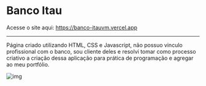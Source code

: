# Banco Itau
Acesse o site aqui: https://banco-itauvm.vercel.app
******
Página criado utilizando HTML, CSS e Javascript, não possuo vinculo profissional com o banco, sou  cliente deles e resolvi tomar como processo criativo a criação dessa aplicação para prática de programação e agregar ao meu portfólio.

![img](https://github.com/DanielTomazi/Banco-Itau/blob/main/Ita%C3%BA%20Page/img/ImgPage.png)
